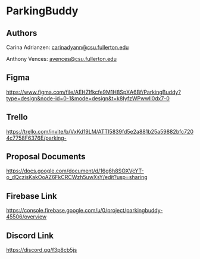 # ParkingBuddy

## Authors
Carina Adrianzen: carinadyann@csu.fullerton.edu

Anthony Vences: avences@csu.fullerton.edu

## Figma
https://www.figma.com/file/AEHZIfkcfe9M1H8SpXA6Bf/ParkingBuddy?type=design&node-id=0-1&mode=design&t=k8IyfzWPwwll0dx7-0

## Trello
https://trello.com/invite/b/VxKd19LM/ATTI5839fd5e2a881b25a59882bfc7204c7758F6376E/parking-

## Proposal Documents
https://docs.google.com/document/d/16g6h8SOXVcYT-o_dQczisKakOoAZ6FkCRCWzh5uwXsY/edit?usp=sharing

## Firebase Link
https://console.firebase.google.com/u/0/project/parkingbuddy-45506/overview

## Discord Link
https://discord.gg/f3p8cb5js
